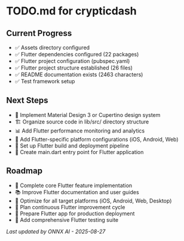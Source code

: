 # TODO.md for crypticdash

## Current Progress
- ✅ Assets directory configured
- ✅ Flutter dependencies configured (22 packages)
- ✅ Flutter project configuration (pubspec.yaml)
- ✅ Flutter project structure established (26 files)
- ✅ README documentation exists (2463 characters)
- ✅ Test framework setup

## Next Steps
- 🎨 Implement Material Design 3 or Cupertino design system
- 🏗️ Organize source code in lib/src/ directory structure
- 📊 Add Flutter performance monitoring and analytics
- 📱 Add Flutter-specific platform configurations (iOS, Android, Web)
- 🔧 Set up Flutter build and deployment pipeline
- 🚀 Create main.dart entry point for Flutter application

## Roadmap
- 🎯 Complete core Flutter feature implementation
- 📚 Improve Flutter documentation and user guides
- 📱 Optimize for all target platforms (iOS, Android, Web, Desktop)
- 🔄 Plan continuous Flutter improvement cycle
- 🚀 Prepare Flutter app for production deployment
- 🧪 Add comprehensive Flutter testing suite

*Last updated by ONNX AI - 2025-08-27*